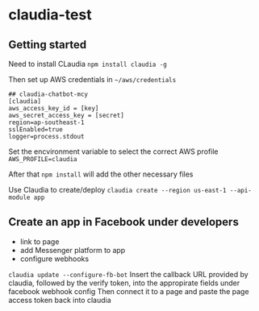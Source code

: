 # claudia-test

## Getting started
Need to install CLaudia
`npm install claudia -g`

Then set up AWS credentials in `~/aws/credentials`
 ```
 ## claudia-chatbot-mcy
[claudia]
aws_access_key_id = [key]
aws_secret_access_key = [secret]
region=ap-southeast-1
sslEnabled=true
logger=process.stdout
```

Set the encvironment variable to select the correct AWS profile
`AWS_PROFILE=claudia`

After that `npm install` will add the other necessary files

Use Claudia to create/deploy
`claudia create --region us-east-1 --api-module app`

## Create an app in Facebook under developers
 - link to page
 - add Messenger platform to app
 - configure webhooks 
 
`claudia update --configure-fb-bot`
Insert the callback URL provided by claudia, followed by the verify token, into the appropirate fields under facebook webhook config
Then connect it to a page and paste the page access token back into claudia


